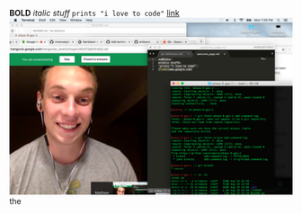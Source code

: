 **BOLD**
*italic stuff*
`prints "i love to code"`
[link](https://www.google.com/)
![screenshot](https://github.com/mramuta/phase-0-gps-1/blob/release4/screenshot.png "screenshot")
the
